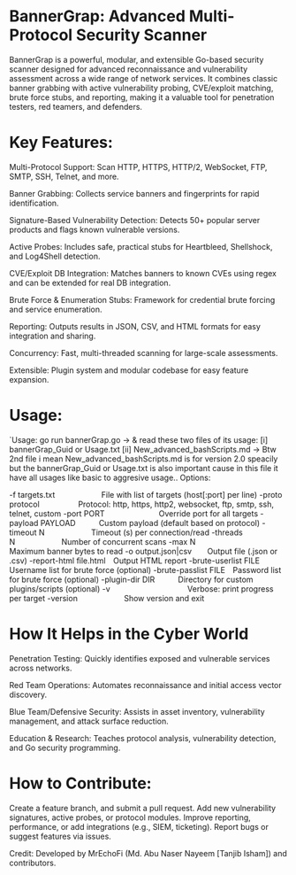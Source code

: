 # BannerGrap: Advanced Multi-Protocol Security Scanner
BannerGrap is a powerful, modular, and extensible Go-based security scanner designed for advanced reconnaissance and vulnerability assessment across a wide range of network services.
It combines classic banner grabbing with active vulnerability probing, CVE/exploit matching, brute force stubs, and reporting, making it a valuable tool for penetration testers, red teamers, and defenders.

# Key Features:

Multi-Protocol Support:
Scan HTTP, HTTPS, HTTP/2, WebSocket, FTP, SMTP, SSH, Telnet, and more.

Banner Grabbing:
Collects service banners and fingerprints for rapid identification.

Signature-Based Vulnerability Detection:
Detects 50+ popular server products and flags known vulnerable versions.

Active Probes:
Includes safe, practical stubs for Heartbleed, Shellshock, and Log4Shell detection.

CVE/Exploit DB Integration:
Matches banners to known CVEs using regex and can be extended for real DB integration.

Brute Force & Enumeration Stubs:
Framework for credential brute forcing and service enumeration.

Reporting:
Outputs results in JSON, CSV, and HTML formats for easy integration and sharing.

Concurrency:
Fast, multi-threaded scanning for large-scale assessments.

Extensible:
Plugin system and modular codebase for easy feature expansion.

# Usage: 
`Usage: go run bannerGrap.go
-> & read these two files of its usage:
[i] bannerGrap_Guid or Usage.txt
[ii] New_advanced_bashScripts.md
-> Btw 2nd file i mean New_advanced_bashScripts.md is for version 2.0 speacily but the bannerGrap_Guid or Usage.txt is also important cause in this file it have all usages like basic to aggresive usage..
Options:

-f targets.txt      File with list of targets (host[:port] per line)
-proto protocol     Protocol: http, https, http2, websocket, ftp, smtp, ssh, telnet, custom
-port PORT       Override port for all targets
-payload PAYLOAD   Custom payload (default based on protocol)
-timeout N      Timeout (s) per connection/read
-threads N      Number of concurrent scans
-max N        Maximum banner bytes to read
-o output.json|csv  Output file (.json or .csv)
-report-html file.html Output HTML report
-brute-userlist FILE Username list for brute force (optional)
-brute-passlist FILE Password list for brute force (optional)
-plugin-dir DIR   Directory for custom plugins/scripts (optional)
-v          Verbose: print progress per target
-version      Show version and exit

# How It Helps in the Cyber World

Penetration Testing:
Quickly identifies exposed and vulnerable services across networks.

Red Team Operations:
Automates reconnaissance and initial access vector discovery.

Blue Team/Defensive Security:
Assists in asset inventory, vulnerability management, and attack surface reduction.

Education & Research:
Teaches protocol analysis, vulnerability detection, and Go security programming.

# How to Contribute:

 Create a feature branch, and submit a pull request.
Add new vulnerability signatures, active probes, or protocol modules.
Improve reporting, performance, or add integrations (e.g., SIEM, ticketing).
Report bugs or suggest features via issues.

Credit:
Developed by MrEchoFi (Md. Abu Naser Nayeem [Tanjib Isham]) and contributors.

